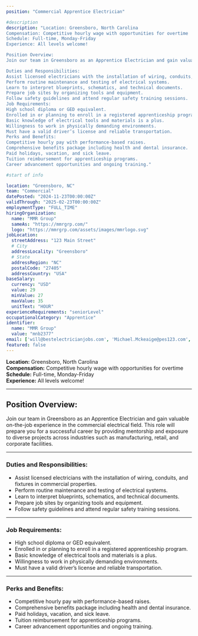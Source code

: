 ```yaml
---
position: "Commercial Apprentice Electrician"

#description
description: "Location: Greensboro, North Carolina
Compensation: Competitive hourly wage with opportunities for overtime
Schedule: Full-time, Monday-Friday
Experience: All levels welcome!

Position Overview:
Join our team in Greensboro as an Apprentice Electrician and gain valuable on-the-job experience in the commercial electrical field. This role will prepare you for a successful career by providing mentorship and exposure to diverse projects across industries such as manufacturing, retail, and corporate facilities.

Duties and Responsibilities:
Assist licensed electricians with the installation of wiring, conduits, and fixtures in commercial properties.
Perform routine maintenance and testing of electrical systems.
Learn to interpret blueprints, schematics, and technical documents.
Prepare job sites by organizing tools and equipment.
Follow safety guidelines and attend regular safety training sessions.
Job Requirements:
High school diploma or GED equivalent.
Enrolled in or planning to enroll in a registered apprenticeship program.
Basic knowledge of electrical tools and materials is a plus.
Willingness to work in physically demanding environments.
Must have a valid driver’s license and reliable transportation.
Perks and Benefits:
Competitive hourly pay with performance-based raises.
Comprehensive benefits package including health and dental insurance.
Paid holidays, vacation, and sick leave.
Tuition reimbursement for apprenticeship programs.
Career advancement opportunities and ongoing training."

#start of info

location: "Greensboro, NC"
team: "Commercial"
datePosted: "2024-11-23T00:00:00Z"
validThrough: "2025-02-23T00:00:00Z"
employmentType: "FULL_TIME"
hiringOrganization: 
  name: "MMR Group"
  sameAs: "https://mmrgrp.com/"
  logo: "https://mmrgrp.com/assets/images/mmrlogo.svg"
jobLocation:
  streetAddress: "123 Main Street"
  # City
  addressLocality: "Greensboro"
  # State
  addressRegion: "NC"
  postalCode: "27405"
  addressCountry: "USA"
baseSalary:
  currency: "USD"
  value: 29
  minValue: 27
  maxValue: 35
  unitText: "HOUR"
experienceRequirements: "seniorLevel"
occupationalCategory: "Apprentice"
identifier:
  name: "MMR Group"
  value: "mnb2377"   
email: ['will@bestelectricianjobs.com', 'Michael.Mckeaige@pes123.com', 'resumes@bestelectricianjobs.zohorecruitmail.com']
featured: false
---
```



**Location:** Greensboro, North Carolina  
**Compensation:** Competitive hourly wage with opportunities for overtime  
**Schedule:** Full-time, Monday-Friday  
**Experience:** All levels welcome!  

---

## Position Overview:  
Join our team in Greensboro as an Apprentice Electrician and gain valuable on-the-job experience in the commercial electrical field. This role will prepare you for a successful career by providing mentorship and exposure to diverse projects across industries such as manufacturing, retail, and corporate facilities.  

---

### Duties and Responsibilities:
- Assist licensed electricians with the installation of wiring, conduits, and fixtures in commercial properties.  
- Perform routine maintenance and testing of electrical systems.  
- Learn to interpret blueprints, schematics, and technical documents.  
- Prepare job sites by organizing tools and equipment.  
- Follow safety guidelines and attend regular safety training sessions.  

---

### Job Requirements:
- High school diploma or GED equivalent.  
- Enrolled in or planning to enroll in a registered apprenticeship program.  
- Basic knowledge of electrical tools and materials is a plus.  
- Willingness to work in physically demanding environments.  
- Must have a valid driver’s license and reliable transportation.  

---

### Perks and Benefits:
- Competitive hourly pay with performance-based raises.  
- Comprehensive benefits package including health and dental insurance.  
- Paid holidays, vacation, and sick leave.  
- Tuition reimbursement for apprenticeship programs.  
- Career advancement opportunities and ongoing training.  







